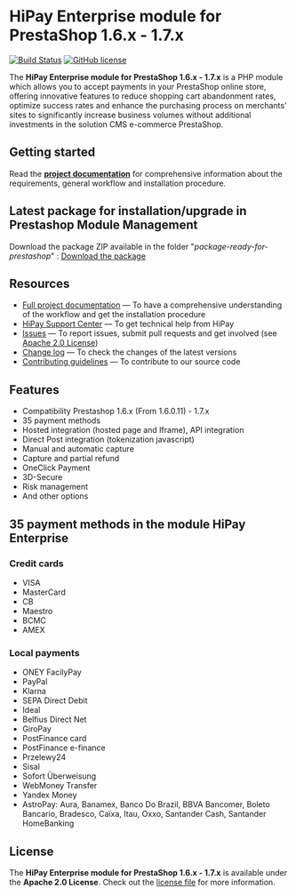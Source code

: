 # HiPay Enterprise module for PrestaShop 1.6.x - 1.7.x
[![Build Status](https://hook.hipay.org/badge-ci/build/pi-ecommerce/hipay-enterprise-sdk-prestashop/develop?service=github)]()
[![GitHub license](https://img.shields.io/badge/license-Apache%202-blue.svg)](https://raw.githubusercontent.com/hipay/hipay-enterprise-sdk-prestashop/master/LICENSE.md)

The **HiPay Enterprise module for PrestaShop 1.6.x - 1.7.x** is a PHP module which allows you to accept payments in your PrestaShop online store, offering innovative features to reduce shopping cart abandonment rates, optimize success rates and enhance the purchasing process on merchants’ sites to significantly increase business volumes without additional investments in the solution CMS e-commerce PrestaShop.

## Getting started

Read the **[project documentation][doc-home]** for comprehensive information about the requirements, general workflow and installation procedure.

## Latest package for installation/upgrade in Prestashop Module Management

Download the package ZIP available in the folder "_package-ready-for-prestashop_" : [Download the package](https://github.com/hipay/hipay-enterprise-sdk-prestashop/releases/latest)

## Resources
- [Full project documentation][doc-home] — To have a comprehensive understanding of the workflow and get the installation procedure
- [HiPay Support Center][hipay-help] — To get technical help from HiPay
- [Issues][project-issues] — To report issues, submit pull requests and get involved (see [Apache 2.0 License][project-license])
- [Change log][project-changelog] — To check the changes of the latest versions
- [Contributing guidelines][project-contributing] — To contribute to our source code

## Features

- Compatibility Prestashop 1.6.x (From 1.6.0.11) - 1.7.x
- 35 payment methods
- Hosted integration (hosted page and Iframe), API integration
- Direct Post integration (tokenization javascript)
- Manual and automatic capture
- Capture and partial refund
- OneClick Payment
- 3D-Secure
- Risk management
- And other options

## 35 payment methods in the module HiPay Enterprise

### Credit cards

- VISA
- MasterCard
- CB
- Maestro
- BCMC
- AMEX

### Local payments

- ONEY FacilyPay
- PayPal
- Klarna
- SEPA Direct Debit
- Ideal
- Belfius Direct Net
- GiroPay
- PostFinance card
- PostFinance e-finance
- Przelewy24
- Sisal
- Sofort Überweisung
- WebMoney Transfer
- Yandex Money
- AstroPay: Aura, Banamex, Banco Do Brazil, BBVA Bancomer, Boleto Bancario, Bradesco, Caïxa, Itau, Oxxo, Santander Cash, Santander HomeBanking

## License

The **HiPay Enterprise module for PrestaShop 1.6.x - 1.7.x** is available under the **Apache 2.0 License**. Check out the [license file][project-license] for more information.

[doc-home]: https://developer.hipay.com/doc/hipay-enterprise-sdk-prestashop/

[hipay-help]: http://help.hipay.com

[project-issues]: https://github.com/hipay/hipay-enterprise-sdk-prestashop/issues
[project-license]: LICENSE.md
[project-changelog]: CHANGELOG.md
[project-contributing]: CONTRIBUTING.md




